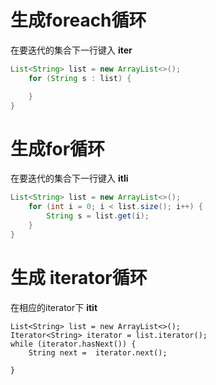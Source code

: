 # 生成foreach循环

在要迭代的集合下一行键入 **iter**

```java
List<String> list = new ArrayList<>();
    for (String s : list) {

    }
}
```

# 生成for循环

在要迭代的集合下一行键入 **itli**

```java
List<String> list = new ArrayList<>();
    for (int i = 0; i < list.size(); i++) {
        String s = list.get(i);
    }
}
```



# 生成 iterator循环

在相应的iterator下  **itit**

```
List<String> list = new ArrayList<>();
Iterator<String> iterator = list.iterator();
while (iterator.hasNext()) {
    String next =  iterator.next();
    
}
```



